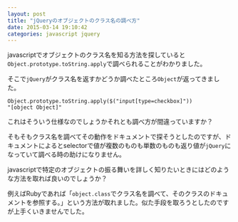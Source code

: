 ```yaml
---
layout: post
title: "jQueryのオブジェクトのクラス名の調べ方"
date: 2015-03-14 19:10:42
categories: javascript jquery
---
```

<p>javascriptでオブジェクトのクラス名を知る方法を探していると<code>Object.prototype.toString.apply</code>で調べられることがわかりました。</p>

<p>そこで<code>jQuery</code>がクラス名を返すかどうか調べたところ<code>Object</code>が返ってきました。</p>

<pre><code>Object.prototype.toString.apply($("input[type=checkbox]"))
"[object Object]"
</code></pre>

<p>これはそういう仕様なのでしょうかそれとも調べ方が間違っていますか？</p>

<p>そもそもクラス名を調べてその動作をドキュメントで探そうとしたのですが、ドキュメントによるとselectorで値が複数のものも単数のものも返り値が<code>jQuery</code>になっていて調べる時の助けになりません。</p>

<p>javascriptで特定のオブジェクトの振る舞いを詳しく知りたいときにはどのような方法を取れば良いのでしょうか？</p>

<p>例えばRubyであれば「<code>object.class</code>でクラス名を調べて、そのクラスのドキュメントを参照する。」という方法が取れました。似た手段を取ろうとしたのですが上手くいきませんでした。</p>
